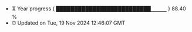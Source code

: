 - ⏳ Year progress { ██████████████████████████▁▁▁▁ } 88.40 %
- ⏰ Updated on Tue, 19 Nov 2024 12:46:07 GMT

